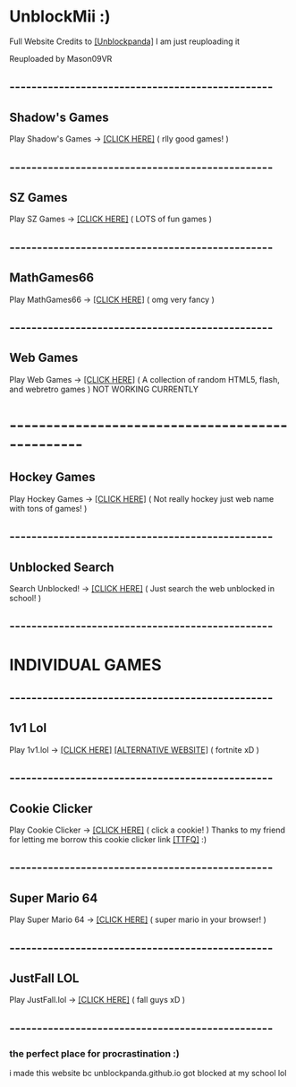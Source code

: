 # UnblockMii :)
Full Website Credits to [[Unblockpanda]](https://github.com/unblockpanda/unblockpanda.github.io) I am just reuploading it

Reuploaded by Mason09VR
## ------------------------------------------------
## Shadow's Games
Play Shadow's Games -> [[CLICK HERE]](https://shadowgmes.github.io) ( rlly good games! )
## ------------------------------------------------
## SZ Games
Play SZ Games -> [[CLICK HERE]](https://mason09vr.github.io/sz-games/) ( LOTS of fun games )
## ------------------------------------------------
## MathGames66
Play MathGames66 -> [[CLICK HERE]](https://mathgames68.github.io) ( omg very fancy )
## ------------------------------------------------
## Web Games
Play Web Games -> [[CLICK HERE]](https://mason09vr.github.io/webgames/) ( A collection of random HTML5, flash, and webretro games ) NOT WORKING CURRENTLY
# ------------------------------------------------
## Hockey Games
Play Hockey Games -> [[CLICK HERE]](https://he1l.netlify.app) ( Not really hockey just web name with tons of games! )
## ------------------------------------------------
## Unblocked Search
Search Unblocked! -> [[CLICK HERE]](https://natleef.nathan.to) ( Just search the web unblocked in school! )
## ------------------------------------------------
# INDIVIDUAL GAMES
## ------------------------------------------------
## 1v1 Lol
Play 1v1.lol -> [[CLICK HERE]](https://mason09vr.github.io/1v1lol/) [[ALTERNATIVE WEBSITE]](https://tylerpalko.github.io/gamehub/1v1.lol/) ( fortnite xD )
## ------------------------------------------------
## Cookie Clicker
Play Cookie Clicker -> [[CLICK HERE]](https://ttfq.github.io/cookieclicker/) ( click a cookie! ) Thanks to my friend for letting me borrow this cookie clicker link [[TTFQ]](https://ttfq.github.io) :)
## ------------------------------------------------
## Super Mario 64
Play Super Mario 64 -> [[CLICK HERE]](https://mason09vr.github.io/sm64/) ( super mario in your browser! )
## ------------------------------------------------
## JustFall LOL
Play JustFall.lol -> [[CLICK HERE]](https://mason09vr.github.io/justfallllllll.lol/) ( fall guys xD )
## ------------------------------------------------

### the perfect place for procrastination :)
i made this website bc unblockpanda.github.io got blocked at my school lol
